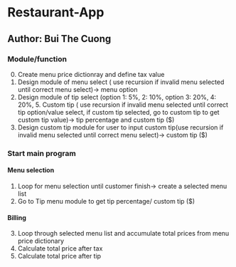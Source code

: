 # Restaurant-App
## Author: Bui The Cuong
### Module/function
 0. Create menu price dictionray and define tax value
 1. Design module of menu select ( use recursion if invalid menu selected until correct menu select)-> menu option
 2. Design module of tip select (option 1: 5%, 2: 10%, option 3: 20%, 4: 20%, 5. Custom tip ( use recursion if invalid menu selected until correct tip option/value select, if custom tip selected, go to custom tip to get custom tip value)-> tip percentage and custom tip ($)
 3. Design custom tip module for user to input custom tip(use recursion if invalid menu selected until correct menu select)-> custom tip ($)
### Start main program
 #### Menu selection
 1. Loop for menu selection until customer finish-> create a selected menu list
 2. Go to Tip menu module to get tip percentage/ custom tip ($)
#### Billing
 3. Loop through selected menu list and accumulate total prices from menu price dictionary
 4. Calculate total price after tax
 5. Calculate total price after tip
